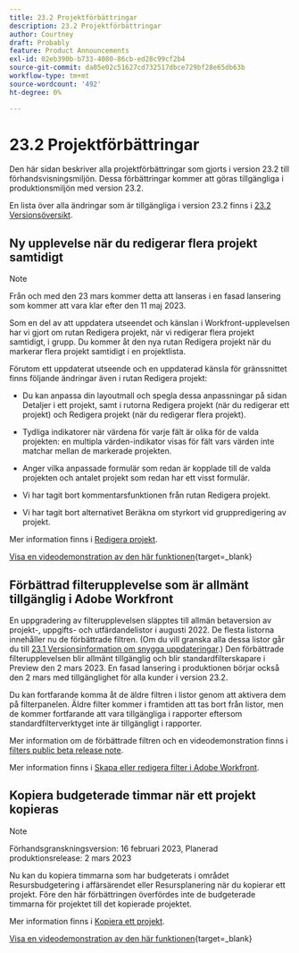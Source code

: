 ```yaml
---
title: 23.2 Projektförbättringar
description: 23.2 Projektförbättringar
author: Courtney
draft: Probably
feature: Product Announcements
exl-id: 02eb390b-b733-4080-86cb-ed28c99cf2b4
source-git-commit: da05e02c51627cd732517dbce729bf28e65db63b
workflow-type: tm+mt
source-wordcount: '492'
ht-degree: 0%

---
```


# 23.2 Projektförbättringar

Den här sidan beskriver alla projektförbättringar som gjorts i version 23.2 till förhandsvisningsmiljön. Dessa förbättringar kommer att göras tillgängliga i produktionsmiljön med version 23.2.

En lista över alla ändringar som är tillgängliga i version 23.2 finns i [23.2 Versionsöversikt](/help/quicksilver/product-announcements/product-releases/23.2-release-activity/23-2-release-overview.md).

## Ny upplevelse när du redigerar flera projekt samtidigt

>[!NOTE]
>
>Från och med den 23 mars kommer detta att lanseras i en fasad lansering som kommer att vara klar efter den 11 maj 2023.

Som en del av att uppdatera utseendet och känslan i Workfront-upplevelsen har vi gjort om rutan Redigera projekt, när vi redigerar flera projekt samtidigt, i grupp. Du kommer åt den nya rutan Redigera projekt när du markerar flera projekt samtidigt i en projektlista.

Förutom ett uppdaterat utseende och en uppdaterad känsla för gränssnittet finns följande ändringar även i rutan Redigera projekt:

* Du kan anpassa din layoutmall och spegla dessa anpassningar på sidan Detaljer i ett projekt, samt i rutorna Redigera projekt (när du redigerar ett projekt) och Redigera projekt (när du redigerar flera projekt).

* Tydliga indikatorer när värdena för varje fält är olika för de valda projekten: en multipla värden-indikator visas för fält vars värden inte matchar mellan de markerade projekten.

* Anger vilka anpassade formulär som redan är kopplade till de valda projekten och antalet projekt som redan har ett visst formulär.

* Vi har tagit bort kommentarsfunktionen från rutan Redigera projekt.

* Vi har tagit bort alternativet Beräkna om styrkort vid gruppredigering av projekt.

Mer information finns i [Redigera projekt](/help/quicksilver/manage-work/projects/manage-projects/edit-projects.md).

[Visa en videodemonstration av den här funktionen](https://video.tv.adobe.com/v/3416587/){target=_blank}

## Förbättrad filterupplevelse som är allmänt tillgänglig i Adobe Workfront

En uppgradering av filterupplevelsen släpptes till allmän betaversion av projekt-, uppgifts- och utfärdandelistor i augusti 2022. De flesta listorna innehåller nu de förbättrade filtren. (Om du vill granska alla dessa listor går du till [23.1 Versionsinformation om snygga uppdateringar](/help/quicksilver/product-announcements/product-releases/23.1-release-activity/23-1-look-and-feel-updates.md).) Den förbättrade filterupplevelsen blir allmänt tillgänglig och blir standardfilterskapare i Preview den 2 mars 2023. En fasad lansering i produktionen börjar också den 2 mars med tillgänglighet för alla kunder i version 23.2.

Du kan fortfarande komma åt de äldre filtren i listor genom att aktivera dem på filterpanelen. Äldre filter kommer i framtiden att tas bort från listor, men de kommer fortfarande att vara tillgängliga i rapporter eftersom standardfilterverktyget inte är tillgängligt i rapporter.

Mer information om de förbättrade filtren och en videodemonstration finns i [filters public beta release note](/help/quicksilver/product-announcements/product-releases/22.4-release-activity/22-4-project-enhancements.md).

Mer information finns i [Skapa eller redigera filter i Adobe Workfront](/help/quicksilver/reports-and-dashboards/reports/reporting-elements/create-filters.md).

## Kopiera budgeterade timmar när ett projekt kopieras

>[!NOTE]
>
>Förhandsgranskningsversion: 16 februari 2023, Planerad produktionsrelease: 2 mars 2023

Nu kan du kopiera timmarna som har budgeterats i området Resursbudgetering i affärsärendet eller Resursplanering när du kopierar ett projekt. Före den här förbättringen överfördes inte de budgeterade timmarna för projektet till det kopierade projektet.

Mer information finns i [Kopiera ett projekt](/help/quicksilver/manage-work/projects/manage-projects/copy-project.md).

[Visa en videodemonstration av den här funktionen](https://video.tv.adobe.com/v/3415713/){target=_blank}

